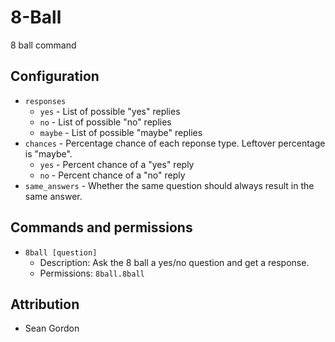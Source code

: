 8-Ball
===========

8 ball command

## Configuration

* `responses`
    * `yes` - List of possible "yes" replies
    * `no` - List of possible "no" replies
    * `maybe` - List of possible "maybe" replies
* `chances` - Percentage chance of each reponse type. Leftover percentage is "maybe".
    * `yes` - Percent chance of a "yes" reply
    * `no` - Percent chance of a "no" reply
* `same_answers` - Whether the same question should always result in the same answer.

## Commands and permissions

* `8ball [question]`
    * Description: Ask the 8 ball a yes/no question and get a response.
    * Permissions: `8ball.8ball`

## Attribution

* Sean Gordon
